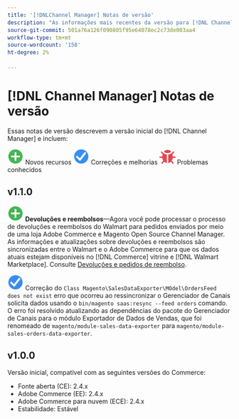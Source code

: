 ```yaml
---
title: '[!DNLChannel Manager] Notas de versão'
description: "As informações mais recentes da versão para [!DNL Channel Manager] do Adobe Commerce."
source-git-commit: 501a76a126f090805f95e64078ec2c73de003aa4
workflow-type: tm+mt
source-wordcount: '158'
ht-degree: 2%

---
```


# [!DNL Channel Manager] Notas de versão

Essas notas de versão descrevem a versão inicial do [!DNL Channel Manager] e incluem:

![Novo](../assets/new.svg) Novos recursos
![Problema corrigido](../assets/fix.svg) Correções e melhorias
![Problema conhecido](../assets/bug.svg) Problemas conhecidos


## v1.1.0

![Novo](../assets/new.svg)<!--CHAN-5204--> **Devoluções e reembolsos**—Agora você pode processar o processo de devoluções e reembolsos do Walmart para pedidos enviados por meio de uma loja Adobe Commerce e Magento Open Source Channel Manager. As informações e atualizações sobre devoluções e reembolsos são sincronizadas entre o Walmart e o Adobe Commerce para que os dados atuais estejam disponíveis no [!DNL Commerce] vitrine e [!DNL Walmart Marketplace]. Consulte [Devoluções e pedidos de reembolso](return-refund-orders.md).

![Fixo](../assets/fix.svg)<!--CHAN-5661--> Correção do `Class Magento\SalesDataExporter\MOdel\OrdersFeed does not exist` erro que ocorreu ao ressincronizar o Gerenciador de Canais solicita dados usando o `bin/magento saas:resync --feed orders` comando. O erro foi resolvido atualizando as dependências do pacote do Gerenciador de Canais para o módulo Exportador de Dados de Vendas, que foi renomeado de `magento/module-sales-data-exporter` para `magento/module-sales-orders-data-exporter`.

## v1.0.0

Versão inicial, compatível com as seguintes versões do Commerce:

* Fonte aberta (CE): 2.4.x
* Adobe Commerce (EE): 2.4.x
* Adobe Commerce para nuvem (ECE): 2.4.x
* Estabilidade: Estável
